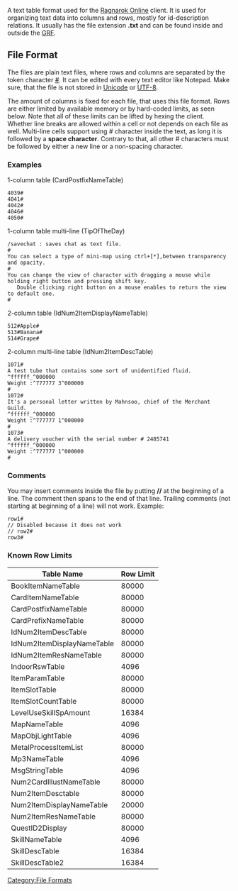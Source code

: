 A text table format used for the [Ragnarok Online](Ragnarok_Online "wikilink") client. It is used for organizing text
data into columns and rows, mostly for id-description relations. It usually has the file extension **.txt** and can be
found inside and outside the [GRF](GRF "wikilink").

## File Format

The files are plain text files, where rows and columns are separated by the token character
[\#](wikipedia:Hash_symbol "wikilink"). It can be edited with every text editor like Notepad. Make sure, that the file
is not stored in [Unicode](wikipedia:Unicode "wikilink") or [UTF-8](wikipedia:UTF-8 "wikilink").

The amount of columns is fixed for each file, that uses this file format. Rows are either limited by available memory or
by hard-coded limits, as seen below. Note that all of these limits can be lifted by hexing the client. Whether line
breaks are allowed within a cell or not depends on each file as well. Multi-line cells support using \# character inside
the text, as long it is followed by a **space character**. Contrary to that, all other \# characters must be followed by
either a new line or a non-spacing character.

### Examples

1-column table (CardPostfixNameTable)

    4039#
    4041#
    4042#
    4046#
    4050#

1-column table multi-line (TipOfTheDay)

    /savechat : saves chat as text file.
    #
    You can select a type of mini-map using ctrl+[*],between transparency and opacity.
    #
    You can change the view of character with dragging a mouse while holding right button and pressing shift key.
       Double clicking right button on a mouse enables to return the view to default one.
    #

2-column table (IdNum2ItemDisplayNameTable)

    512#Apple#
    513#Banana#
    514#Grape#

2-column multi-line table (IdNum2ItemDescTable)

    1071#
    A test tube that contains some sort of unidentified fluid.
    ^ffffff_^000000
    Weight :^777777 3^000000
    #
    1072#
    It's a personal letter written by Mahnsoo, chief of the Merchant Guild.
    ^ffffff_^000000
    Weight :^777777 1^000000
    #
    1073#
    A delivery voucher with the serial number # 2485741
    ^ffffff_^000000
    Weight :^777777 1^000000
    #

### Comments

You may insert comments inside the file by putting **//** at the beginning of a line. The comment then spans to the end
of that line. Trailing comments (not starting at beginning of a line) will not work. Example:

    row1#
    // Disabled because it does not work
    // row2#
    row3#

### Known Row Limits

| Table Name                 | Row Limit |
|----------------------------|-----------|
| BookItemNameTable          | 80000     |
| CardItemNameTable          | 80000     |
| CardPostfixNameTable       | 80000     |
| CardPrefixNameTable        | 80000     |
| IdNum2ItemDescTable        | 80000     |
| IdNum2ItemDisplayNameTable | 80000     |
| IdNum2ItemResNameTable     | 80000     |
| IndoorRswTable             | 4096      |
| ItemParamTable             | 80000     |
| ItemSlotTable              | 80000     |
| ItemSlotCountTable         | 80000     |
| LevelUseSkillSpAmount      | 16384     |
| MapNameTable               | 4096      |
| MapObjLightTable           | 4096      |
| MetalProcessItemList       | 80000     |
| Mp3NameTable               | 4096      |
| MsgStringTable             | 4096      |
| Num2CardIllustNameTable    | 80000     |
| Num2ItemDesctable          | 80000     |
| Num2ItemDisplayNameTable   | 20000     |
| Num2ItemResNameTable       | 80000     |
| QuestID2Display            | 80000     |
| SkillNameTable             | 4096      |
| SkillDescTable             | 16384     |
| SkillDescTable2            | 16384     |

[Category:File Formats](Category:File_Formats "wikilink")
